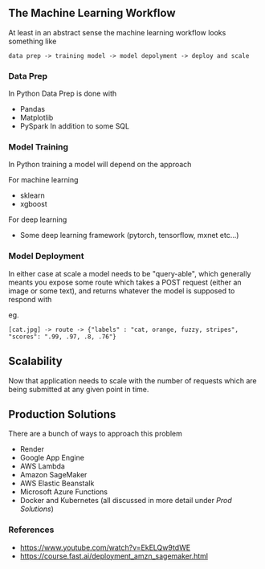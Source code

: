 ## The Machine Learning Workflow
At least in an abstract sense the machine learning workflow looks something like

```
data prep -> training model -> model depolyment -> deploy and scale
```

### Data Prep
In Python Data Prep is done with 
- Pandas
- Matplotlib
- PySpark
In addition to some SQL

### Model Training
In Python training a model will depend on the approach

For machine learning
- sklearn
- xgboost

For deep learning
- Some deep learning framework (pytorch, tensorflow, mxnet etc...)

### Model Deployment
In either case at scale a model needs to be "query-able", which generally meants you expose some route which takes a POST request (either an image or some text), and returns whatever the model is supposed to respond with

eg.
```
[cat.jpg] -> route -> {"labels" : "cat, orange, fuzzy, stripes", "scores": ".99, .97, .8, .76"}
```

## Scalability
Now that application needs to scale with the number of requests which are being submitted at any given point in time.

## Production Solutions
There are a bunch of ways to approach this problem
- Render
- Google App Engine
- AWS Lambda
- Amazon SageMaker
- AWS Elastic Beanstalk
- Microsoft Azure Functions
- Docker and Kubernetes
(all discussed in more detail under *Prod Solutions*)

### References
- https://www.youtube.com/watch?v=EkELQw9tdWE
- https://course.fast.ai/deployment_amzn_sagemaker.html
